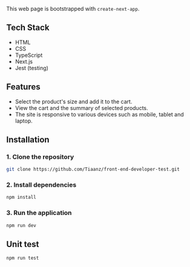 This web page is bootstrapped with `create-next-app`.

## Tech Stack

- HTML
- CSS
- TypeScript
- Next.js
- Jest (testing)


## Features

- Select the product's size and add it to the cart.
- View the cart and the summary of selected products.
- The site is responsive to various devices such as mobile, tablet and laptop.


## Installation

### 1. Clone the repository

```bash
git clone https://github.com/Tiaanz/front-end-developer-test.git
```

### 2. Install dependencies

```bash
npm install
```

### 3. Run the application

```bash
npm run dev
```
## Unit test
```bash
npm run test
```
